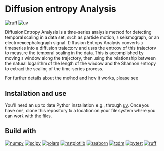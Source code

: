 # Diffusion entropy Analysis

[![ruff](https://img.shields.io/endpoint?url=https://raw.githubusercontent.com/astral-sh/ruff/main/assets/badge/v2.json&style=flat-square&labelColor=393f46)](https://github.com/astral-sh/ruff)
[![uv](https://img.shields.io/endpoint?url=https://raw.githubusercontent.com/astral-sh/uv/main/assets/badge/v0.json&style=flat-square&labelColor=393f46)](https://github.com/astral-sh/uv)

Diffusion Entropy Analysis is a time-series analysis method for detecting temporal scaling in a data set, such as particle motion, a seismograph, or an electroencephalograph signal. Diffusion Entropy Analysis converts a timeseries into a diffusion trajectory and uses the entropy of this trajectory to measure the temporal scaling in the data. This is accomplished by moving a window along the trajectory, then using the relationship between the natural logarithm of the length of the window and the Shannon entropy to extract the scaling of the time-series process.

For further details about the method and how it works, please see []()

## Installation and use

You'll need an up to date Python installation, e.g., through [uv](https://docs.astral.sh/uv/#python-management). Once you have one, clone this repository to a location on your file system where you can work with the files.

## Build with

[![numpy](https://img.shields.io/badge/numpy-013243?style=for-the-badge&logo=numpy&logoColor=white)](https://numpy.org/)
[![scipy](https://img.shields.io/badge/scipy-8CAAE6?style=for-the-badge&logo=scipy&logoColor=white)](https://scipy.org/)
[![polars](https://img.shields.io/badge/polars-CD792C?style=for-the-badge&logo=polars&logoColor=white)](https://pola.rs/)
[![matplotlib](https://img.shields.io/badge/matplotlib-11557c?style=for-the-badge)](https://matplotlib.org/)
[![seaborn](https://img.shields.io/badge/seaborn-444876?style=for-the-badge&logo=graph&logoColor=white)](https://seaborn.pydata.org/)
[![tqdm](https://img.shields.io/badge/tqdm-FFC107?style=for-the-badge&logo=tqdm&logoColor=000000)](https://tqdm.github.io/)
[![pytest](https://img.shields.io/badge/pytest-%230A9EDC?style=for-the-badge&logo=pytest&logoColor=white)](https://docs.pytest.org/en/stable/)
[![ruff](https://img.shields.io/badge/ruff-D7FF64?style=for-the-badge&logo=ruff&logoColor=000000)](https://docs.astral.sh/ruff/)
